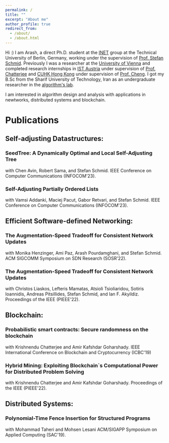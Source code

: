 ```yaml
---
permalink: /
title: ""
excerpt: "About me"
author_profile: true
redirect_from: 
  - /about/
  - /about.html
---
```


Hi :) I am Arash, a direct Ph.D. student at the <a href="https://www.linkedin.com/company/inet-tuberlin/">INET</a> group at the Technical University of Berlin, Germany, working under the supervision of <a href="https://schmiste.github.io/">Prof. Stefan Schmid</a>.
Previously I was a researcher at the <a href="https://www.univie.ac.at/ct/">University of Vienna</a> and completed research internships in <a href="https://phd.pages.ista.ac.at/isternship/">IST Austria</a> under supervision of <a href="https://pub.ist.ac.at/~kchatterjee/">Prof. Chatterjee</a> and <a href="https://www.summer.cuhk.edu.hk/surp/">CUHK Hong Kong</a> under supervision of <a href="https://www.cse.cuhk.edu.hk/~jcheng/">Prof. Cheng</a>. I got my B.Sc from the Sharif University of Technology, Iran as an undergraduate researcher in the <a href="https://web.archive.org/web/20201202100255/http://algorithms.ce.sharif.edu/members?page=2">algorithm's lab</a>.

I am interested in algorithm design and analysis with applications in newtworks, distributed systems and blockchain.

# Publications

## Self-adjusting Datastructures:

### SeedTree: A Dynamically Optimal and Local Self-Adjusting Tree
with Chen Avin, Robert Sama, and Stefan Schmid.
IEEE Conference on Computer Communications (INFOCOM'23).

### Self-Adjusting Partially Ordered Lists
with Vamsi Addanki, Maciej Pacut, Gabor Retvari, and Stefan Schmid.
IEEE Conference on Computer Communications (INFOCOM'23).

## Efficient Software-defined Networking:
### The Augmentation-Speed Tradeoff for Consistent Network Updates
with Monika Henzinger, Ami Paz, Arash Pourdamghani, and Stefan Schmid.
ACM SIGCOMM Symposium on SDN Research (SOSR'22).

### The Augmentation-Speed Tradeoff for Consistent Network Updates
with Christos Liaskos, Lefteris Mamatas, Atsioli Tsioliaridou, Sotiris Ioannidis, Andreas Pitsillides, Stefan Schmid, and Ian F. Akyildiz.
Proceedings of the IEEE (PIEEE'22).

## Blockchain:
### Probabilistic smart contracts: Secure randomness on the blockchain
with Krishnendu Chatterjee and Amir Kafshdar Goharshady.
IEEE International Conference on Blockchain and Cryptocurrency (ICBC'19)

### Hybrid Mining: Exploiting Blockchain`s Computational Power for Distributed Problem Solving
with Krishnendu Chatterjee and Amir Kafshdar Goharshady.
Proceedings of the IEEE (PIEEE'22).

## Distributed Systems:
### Polynomial-Time Fence Insertion for Structured Programs
with Mohammad Taheri and Mohsen Lesani
ACM/SIGAPP Symposium on Applied Computing (SAC'19).





